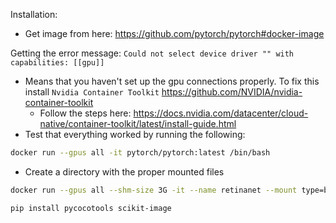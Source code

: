 Installation:
- Get image from here: https://github.com/pytorch/pytorch#docker-image

Getting the error message: `Could not select device driver "" with capabilities: [[gpu]]`
- Means that you haven't set up the gpu connections properly. To fix this install `Nvidia Container Toolkit` https://github.com/NVIDIA/nvidia-container-toolkit
	- Follow the steps here: https://docs.nvidia.com/datacenter/cloud-native/container-toolkit/latest/install-guide.html
- Test that everything worked by running the following: 
``` bash
docker run --gpus all -it pytorch/pytorch:latest /bin/bash 
```

- Create a directory with the proper mounted files
```bash
docker run --gpus all --shm-size 3G -it --name retinanet --mount type=bind,source=/home/ross/Documents/CODE/RetinaNet,target=/workspace pytorch/pytorch:latest /bin/bash
```
`pip install pycocotools scikit-image`
